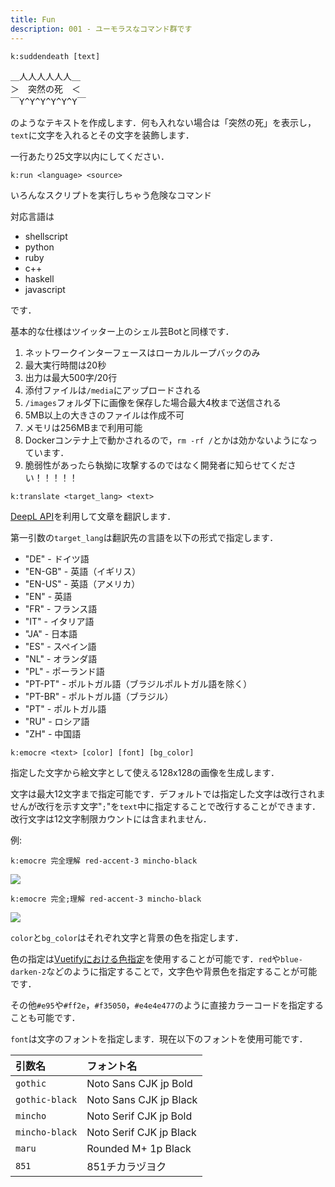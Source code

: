 ```yaml
---
title: Fun
description: 001 - ユーモラスなコマンド群です
---
```


<command 
  name="suddendeath"
  :aliases="['sd']"
  :roles="[{name: '全員', color: 'blue'}]"
  :usages="['k:suddendeath', 'k:sd 突然の腹痛']">
<div>

  `k:suddendeath [text]`

<pre>
＿人人人人人人＿
＞　突然の死　＜
￣Y^Y^Y^Y^Y^Y￣
</pre>


のようなテキストを作成します．何も入れない場合は「突然の死」を表示し，`text`に文字を入れるとその文字を装飾します．

一行あたり25文字以内にしてください．

</div>
</command>

<command 
  name="run"
  :roles="[{name: 'サーバーOnly', color: 'green'}]"
  :usages="['k:run shell echo Hello', 'k:run shell \n```sh\nyes 高須クリニック\n```']"
  rate="1分あたり5回まで">
<div>

  `k:run <language> <source>`

いろんなスクリプトを実行しちゃう危険なコマンド

対応言語は

- shellscript
- python
- ruby
- c++
- haskell
- javascript

です．

基本的な仕様はツイッター上のシェル芸Botと同様です．

1. ネットワークインターフェースはローカルループバックのみ
2. 最大実行時間は20秒
3. 出力は最大500字/20行
4. 添付ファイルは`/media`にアップロードされる
5. `/images`フォルダ下に画像を保存した場合最大4枚まで送信される
6. 5MB以上の大きさのファイルは作成不可
7. メモリは256MBまで利用可能
8. Dockerコンテナ上で動かされるので，`rm -rf /`とかは効かないようになっています．
9. 脆弱性があったら執拗に攻撃するのではなく開発者に知らせてください！！！！！

</div>
</command>

<command 
  name="translate"
  :roles="[{name: '全員', color: 'blue'}]"
  :usages="['k:translate JA Hello', 'k:translate DE 人民の人民による人民のための政治']"
  rate="2分あたり2回まで / 全サーバー合計10万字以下">
<div>

  `k:translate <target_lang> <text>`

[DeepL API](https://www.deepl.com/)を利用して文章を翻訳します．

第一引数の`target_lang`は翻訳先の言語を以下の形式で指定します．

- "DE" - ドイツ語
- "EN-GB" - 英語（イギリス）
- "EN-US" - 英語（アメリカ）
- "EN" - 英語
- "FR" - フランス語
- "IT" - イタリア語
- "JA" - 日本語
- "ES" - スペイン語
- "NL" - オランダ語
- "PL" - ポーランド語
- "PT-PT" - ポルトガル語（ブラジルポルトガル語を除く）
- "PT-BR" - ポルトガル語（ブラジル）
- "PT" - ポルトガル語
- "RU" - ロシア語
- "ZH" - 中国語

</div>
</command>

<command 
  name="emocre"
  :aliases="['create_emoji']"
  :roles="[{name: 'サーバーOnly', color: 'green'}]"
  :usages="['k:emocre 完全;理解 red-accent-3 mincho-black', 'k:create_emoji わかる #3760f5 maru white']"
  rate="30秒あたり5回まで">
<div>

  `k:emocre <text> [color] [font] [bg_color]`

指定した文字から絵文字として使える128x128の画像を生成します．

文字は最大12文字まで指定可能です．デフォルトでは指定した文字は改行されませんが改行を示す文字"`;`"を`text`中に指定することで改行することができます．改行文字は12文字制限カウントには含まれません．

例:

`k:emocre 完全理解 red-accent-3 mincho-black`

![](https://cdn.discordapp.com/attachments/739863321590628474/750631514928054312/emoji.png)

`k:emocre 完全;理解 red-accent-3 mincho-black`

![](https://cdn.discordapp.com/attachments/739863321590628474/750631577633030144/emoji.png)


`color`と`bg_color`はそれぞれ文字と背景の色を指定します．

色の指定は[Vuetifyにおける色指定](https://vuetifyjs.com/ja/styles/colors/)を使用することが可能です．`red`や`blue-darken-2`などのように指定することで，文字色や背景色を指定することが可能です．

その他`#e95`や`#ff2e`，`#f35050`，`#e4e4e477`のように直接カラーコードを指定することも可能です．

`font`は文字のフォントを指定します．現在以下のフォントを使用可能です．

|引数名|フォント名|
|:--|:--|
|`gothic`|Noto Sans CJK jp Bold|
|`gothic-black`|Noto Sans CJK jp Black|
|`mincho`|Noto Serif CJK jp Bold|
|`mincho-black`|Noto Serif CJK jp Black|
|`maru`|Rounded M+ 1p Black|
|`851`|851チカラヅヨク|

</div>
</command>


